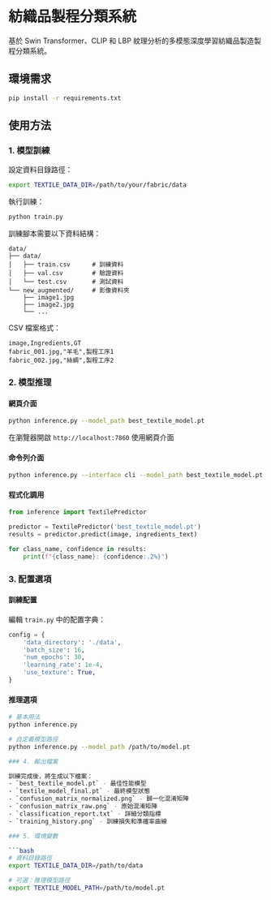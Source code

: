 # 紡織品製程分類系統

基於 Swin Transformer、CLIP 和 LBP 紋理分析的多模態深度學習紡織品製造製程分類系統。

## 環境需求

```bash
pip install -r requirements.txt
```

## 使用方法

### 1. 模型訓練

設定資料目錄路徑：
```bash
export TEXTILE_DATA_DIR=/path/to/your/fabric/data
```

執行訓練：
```bash
python train.py
```

訓練腳本需要以下資料結構：
```
data/
├── data/
│   ├── train.csv      # 訓練資料
│   ├── val.csv        # 驗證資料
│   └── test.csv       # 測試資料
└── new_augmented/     # 影像資料夾
    ├── image1.jpg
    ├── image2.jpg
    └── ...
```

CSV 檔案格式：
```csv
image,Ingredients,GT
fabric_001.jpg,"羊毛",製程工序1
fabric_002.jpg,"絲綢",製程工序2
```

### 2. 模型推理

#### 網頁介面
```bash
python inference.py --model_path best_textile_model.pt
```

在瀏覽器開啟 `http://localhost:7860` 使用網頁介面

#### 命令列介面
```bash
python inference.py --interface cli --model_path best_textile_model.pt --image fabric.jpg --ingredients "棉花, 聚酯纖維"
```

#### 程式化調用
```python
from inference import TextilePredictor

predictor = TextilePredictor('best_textile_model.pt')
results = predictor.predict(image, ingredients_text)

for class_name, confidence in results:
    print(f"{class_name}: {confidence:.2%}")
```

### 3. 配置選項

#### 訓練配置
編輯 `train.py` 中的配置字典：
```python
config = {
    'data_directory': './data',
    'batch_size': 16,
    'num_epochs': 30,
    'learning_rate': 1e-4,
    'use_texture': True,
}
```

#### 推理選項
```bash
# 基本用法
python inference.py

# 自定義模型路徑
python inference.py --model_path /path/to/model.pt

### 4. 輸出檔案

訓練完成後，將生成以下檔案：
- `best_textile_model.pt` - 最佳性能模型
- `textile_model_final.pt` - 最終模型狀態
- `confusion_matrix_normalized.png` - 歸一化混淆矩陣
- `confusion_matrix_raw.png` - 原始混淆矩陣
- `classification_report.txt` - 詳細分類指標
- `training_history.png` - 訓練損失和準確率曲線

### 5. 環境變數

```bash
# 資料目錄路徑
export TEXTILE_DATA_DIR=/path/to/data

# 可選：推理模型路徑
export TEXTILE_MODEL_PATH=/path/to/model.pt
```
